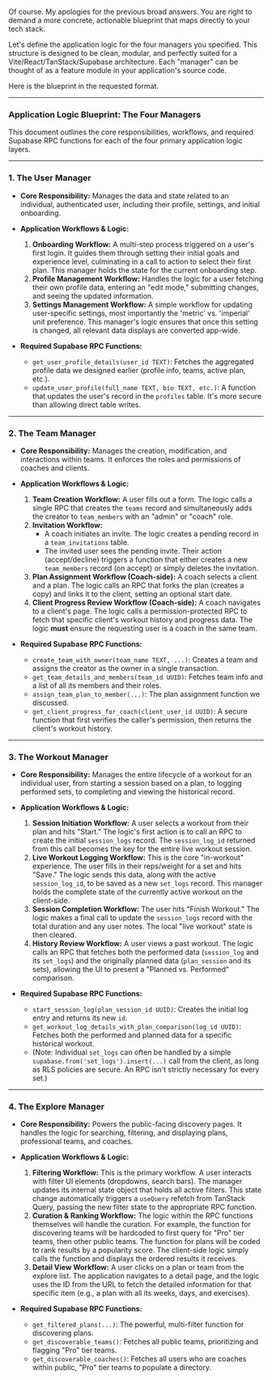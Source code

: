 Of course. My apologies for the previous broad answers. You are right to demand a more concrete, actionable blueprint that maps directly to your tech stack.

Let's define the application logic for the four managers you specified. This structure is designed to be clean, modular, and perfectly suited for a Vite/React/TanStack/Supabase architecture. Each "manager" can be thought of as a feature module in your application's source code.

Here is the blueprint in the requested format.

---

### **Application Logic Blueprint: The Four Managers**

This document outlines the core responsibilities, workflows, and required Supabase RPC functions for each of the four primary application logic layers.

---

### **1. The User Manager**

*   **Core Responsibility:** Manages the data and state related to an individual, authenticated user, including their profile, settings, and initial onboarding.

*   **Application Workflows & Logic:**
    1.  **Onboarding Workflow:** A multi-step process triggered on a user's first login. It guides them through setting their initial goals and experience level, culminating in a call to action to select their first plan. This manager holds the state for the current onboarding step.
    2.  **Profile Management Workflow:** Handles the logic for a user fetching their own profile data, entering an "edit mode," submitting changes, and seeing the updated information.
    3.  **Settings Management Workflow:** A simple workflow for updating user-specific settings, most importantly the 'metric' vs. 'imperial' unit preference. This manager's logic ensures that once this setting is changed, all relevant data displays are converted app-wide.

*   **Required Supabase RPC Functions:**
    *   `get_user_profile_details(user_id TEXT)`: Fetches the aggregated profile data we designed earlier (profile info, teams, active plan, etc.).
    *   `update_user_profile(full_name TEXT, bio TEXT, etc.)`: A function that updates the user's record in the `profiles` table. It's more secure than allowing direct table writes.

---

### **2. The Team Manager**

*   **Core Responsibility:** Manages the creation, modification, and interactions within teams. It enforces the roles and permissions of coaches and clients.

*   **Application Workflows & Logic:**
    1.  **Team Creation Workflow:** A user fills out a form. The logic calls a single RPC that creates the `teams` record and simultaneously adds the creator to `team_members` with an "admin" or "coach" role.
    2.  **Invitation Workflow:**
        *   A coach initiates an invite. The logic creates a pending record in a `team_invitations` table.
        *   The invited user sees the pending invite. Their action (accept/decline) triggers a function that either creates a new `team_members` record (on accept) or simply deletes the invitation.
    3.  **Plan Assignment Workflow (Coach-side):** A coach selects a client and a plan. The logic calls an RPC that forks the plan (creates a copy) and links it to the client, setting an optional start date.
    4.  **Client Progress Review Workflow (Coach-side):** A coach navigates to a client's page. The logic calls a permission-protected RPC to fetch that specific client's workout history and progress data. The logic **must** ensure the requesting user is a coach in the same team.

*   **Required Supabase RPC Functions:**
    *   `create_team_with_owner(team_name TEXT, ...)`: Creates a team and assigns the creator as the owner in a single transaction.
    *   `get_team_details_and_members(team_id UUID)`: Fetches team info and a list of all its members and their roles.
    *   `assign_team_plan_to_member(...)`: The plan assignment function we discussed.
    *   `get_client_progress_for_coach(client_user_id UUID)`: A secure function that first verifies the caller's permission, then returns the client's workout history.

---

### **3. The Workout Manager**

*   **Core Responsibility:** Manages the entire lifecycle of a workout for an individual user, from starting a session based on a plan, to logging performed sets, to completing and viewing the historical record.

*   **Application Workflows & Logic:**
    1.  **Session Initiation Workflow:** A user selects a workout from their plan and hits "Start." The logic's first action is to call an RPC to create the initial `session_logs` record. The `session_log_id` returned from this call becomes the key for the entire live workout session.
    2.  **Live Workout Logging Workflow:** This is the core "in-workout" experience. The user fills in their reps/weight for a set and hits "Save." The logic sends this data, along with the active `session_log_id`, to be saved as a new `set_logs` record. This manager holds the complete state of the currently active workout on the client-side.
    3.  **Session Completion Workflow:** The user hits "Finish Workout." The logic makes a final call to update the `session_logs` record with the total duration and any user notes. The local "live workout" state is then cleared.
    4.  **History Review Workflow:** A user views a past workout. The logic calls an RPC that fetches both the performed data (`session_log` and its `set_logs`) and the originally planned data (`plan_session` and its sets), allowing the UI to present a "Planned vs. Performed" comparison.

*   **Required Supabase RPC Functions:**
    *   `start_session_log(plan_session_id UUID)`: Creates the initial log entry and returns its new `id`.
    *   `get_workout_log_details_with_plan_comparison(log_id UUID)`: Fetches both the performed and planned data for a specific historical workout.
    *   (Note: Individual `set_logs` can often be handled by a simple `supabase.from('set_logs').insert(...)` call from the client, as long as RLS policies are secure. An RPC isn't strictly necessary for every set.)

---

### **4. The Explore Manager**

*   **Core Responsibility:** Powers the public-facing discovery pages. It handles the logic for searching, filtering, and displaying plans, professional teams, and coaches.

*   **Application Workflows & Logic:**
    1.  **Filtering Workflow:** This is the primary workflow. A user interacts with filter UI elements (dropdowns, search bars). The manager updates its internal state object that holds all active filters. This state change automatically triggers a `useQuery` refetch from TanStack Query, passing the new filter state to the appropriate RPC function.
    2.  **Curation & Ranking Workflow:** The logic within the RPC functions themselves will handle the curation. For example, the function for discovering teams will be hardcoded to first query for "Pro" tier teams, then other public teams. The function for plans will be coded to rank results by a popularity score. The client-side logic simply calls the function and displays the ordered results it receives.
    3.  **Detail View Workflow:** A user clicks on a plan or team from the explore list. The application navigates to a detail page, and the logic uses the ID from the URL to fetch the detailed information for that specific item (e.g., a plan with all its weeks, days, and exercises).

*   **Required Supabase RPC Functions:**
    *   `get_filtered_plans(...)`: The powerful, multi-filter function for discovering plans.
    *   `get_discoverable_teams()`: Fetches all public teams, prioritizing and flagging "Pro" tier teams.
    *   `get_discoverable_coaches()`: Fetches all users who are coaches within public, "Pro" tier teams to populate a directory.